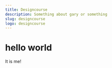 ```yaml
---
title: Designcourse
description: Something about gary or something
slug: designcourse
logo: designcourse
---
```


# hello world

It is me!
